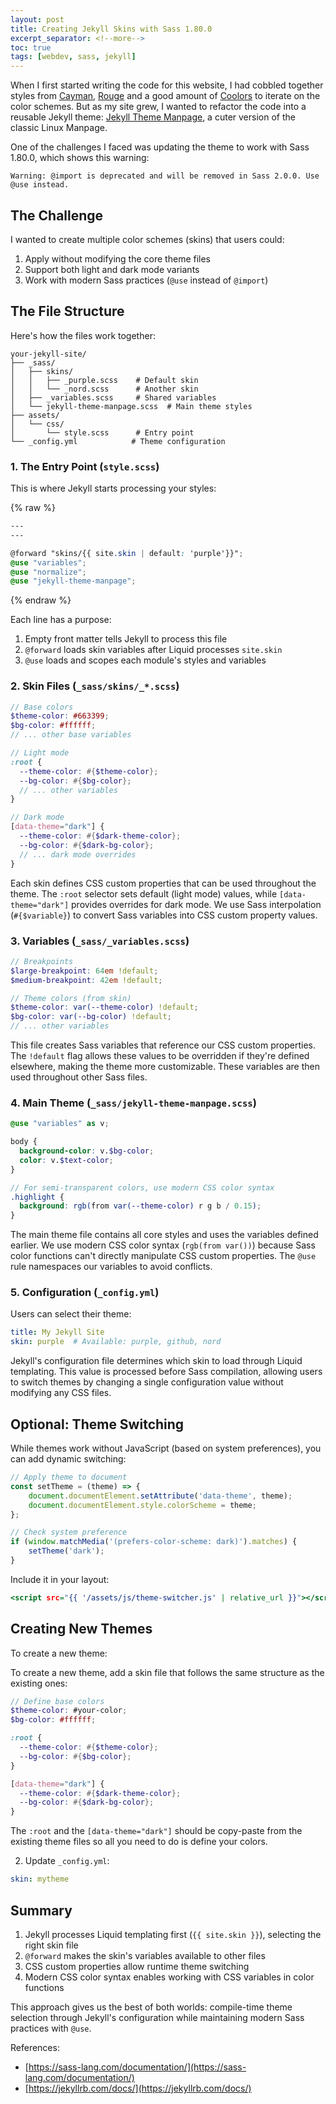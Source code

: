 ```yaml
---
layout: post
title: Creating Jekyll Skins with Sass 1.80.0
excerpt_separator: <!--more-->
toc: true
tags: [webdev, sass, jekyll]
---
```


When I first started writing the code for this website, I had cobbled together styles from [Cayman](https://github.com/pages-themes/cayman), [Rouge](https://github.com/pages-themes/cayman) and a good amount of [Coolors](https://coolors.co/) to iterate on the color schemes. But as my site grew, I wanted to refactor the code into a reusable Jekyll theme: [Jekyll Theme Manpage](https://github.com/drshika/jekyll-theme-manpage), a cuter version of the classic Linux Manpage.

One of the challenges I faced was updating the theme to work with Sass 1.80.0, which shows this warning:
```
Warning: @import is deprecated and will be removed in Sass 2.0.0. Use @use instead.
```
<!--more-->

## The Challenge

I wanted to create multiple color schemes (skins) that users could:
1. Apply without modifying the core theme files
2. Support both light and dark mode variants
3. Work with modern Sass practices (`@use` instead of `@import`)

## The File Structure

Here's how the files work together:

```
your-jekyll-site/
├── _sass/
│   ├── skins/
│   │   ├── _purple.scss    # Default skin
│   │   └── _nord.scss      # Another skin
│   ├── _variables.scss     # Shared variables
│   └── jekyll-theme-manpage.scss  # Main theme styles
├── assets/
│   └── css/
│       └── style.scss      # Entry point
└── _config.yml            # Theme configuration
```

### 1. The Entry Point (`style.scss`)
This is where Jekyll starts processing your styles:

{% raw  %}
```scss:assets/css/style.scss
---
---

@forward "skins/{{ site.skin | default: 'purple'}}";
@use "variables";
@use "normalize";
@use "jekyll-theme-manpage";
```
{% endraw %}

Each line has a purpose:
1. Empty front matter tells Jekyll to process this file
2. `@forward` loads skin variables after Liquid processes `site.skin`
3. `@use` loads and scopes each module's styles and variables

### 2. Skin Files (`_sass/skins/_*.scss`)
```scss:_sass/skins/_purple.scss
// Base colors
$theme-color: #663399;
$bg-color: #ffffff;
// ... other base variables

// Light mode
:root {
  --theme-color: #{$theme-color};
  --bg-color: #{$bg-color};
  // ... other variables
}

// Dark mode
[data-theme="dark"] {
  --theme-color: #{$dark-theme-color};
  --bg-color: #{$dark-bg-color};
  // ... dark mode overrides
}
```
Each skin defines CSS custom properties that can be used throughout the theme. The `:root` selector sets default (light mode) values, while `[data-theme="dark"]` provides overrides for dark mode. We use Sass interpolation (`#{$variable}`) to convert Sass variables into CSS custom property values.


### 3. Variables (`_sass/_variables.scss`)
```scss:_sass/_variables.scss
// Breakpoints
$large-breakpoint: 64em !default;
$medium-breakpoint: 42em !default;

// Theme colors (from skin)
$theme-color: var(--theme-color) !default;
$bg-color: var(--bg-color) !default;
// ... other variables
```
This file creates Sass variables that reference our CSS custom properties. The `!default` flag allows these values to be overridden if they're defined elsewhere, making the theme more customizable. These variables are then used throughout other Sass files.

### 4. Main Theme (`_sass/jekyll-theme-manpage.scss`)

```scss:_sass/jekyll-theme-manpage.scss
@use "variables" as v;

body {
  background-color: v.$bg-color;
  color: v.$text-color;
}

// For semi-transparent colors, use modern CSS color syntax
.highlight {
  background: rgb(from var(--theme-color) r g b / 0.15);
}
```
The main theme file contains all core styles and uses the variables defined earlier. We use modern CSS color syntax (`rgb(from var())`) because Sass color functions can't directly manipulate CSS custom properties. The `@use` rule namespaces our variables to avoid conflicts.


### 5. Configuration (`_config.yml`)
Users can select their theme:

```yaml:_config.yml
title: My Jekyll Site
skin: purple  # Available: purple, github, nord
```
Jekyll's configuration file determines which skin to load through Liquid templating. This value is processed before Sass compilation, allowing users to switch themes by changing a single configuration value without modifying any CSS files.

## Optional: Theme Switching

While themes work without JavaScript (based on system preferences), you can add dynamic switching:

```js:assets/js/theme-switcher.js
// Apply theme to document
const setTheme = (theme) => {
    document.documentElement.setAttribute('data-theme', theme);
    document.documentElement.style.colorScheme = theme;
};

// Check system preference
if (window.matchMedia('(prefers-color-scheme: dark)').matches) {
    setTheme('dark');
}
```

Include it in your layout:

```html:_includes/head-custom.html
<script src="{{ '/assets/js/theme-switcher.js' | relative_url }}"></script>
```

## Creating New Themes

To create a new theme:

To create a new theme, add a skin file that follows the same structure as the existing ones:

```scss:_sass/skins/_mytheme.scss
// Define base colors
$theme-color: #your-color;
$bg-color: #ffffff;

:root {
  --theme-color: #{$theme-color};
  --bg-color: #{$bg-color};
}

[data-theme="dark"] {
  --theme-color: #{$dark-theme-color};
  --bg-color: #{$dark-bg-color};
}
```

The `:root` and the `[data-theme="dark"]` should be copy-paste from the existing theme files so all you need to do is define your colors. 

2. Update `_config.yml`:
```yaml
skin: mytheme
```

## Summary

1. Jekyll processes Liquid templating first (`{{ site.skin }}`), selecting the right skin file
2. `@forward` makes the skin's variables available to other files
3. CSS custom properties allow runtime theme switching
4. Modern CSS color syntax enables working with CSS variables in color functions

This approach gives us the best of both worlds: compile-time theme selection through Jekyll's configuration while maintaining modern Sass practices with `@use`.

References:
- [https://sass-lang.com/documentation/](https://sass-lang.com/documentation/)
- [https://jekyllrb.com/docs/](https://jekyllrb.com/docs/)
